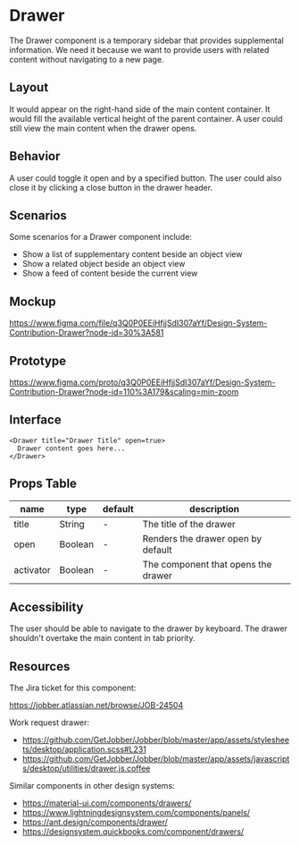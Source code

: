 # Drawer

The Drawer component is a temporary sidebar that provides supplemental
information. We need it because we want to provide users with related content
without navigating to a new page.

## Layout

It would appear on the right-hand side of the main content container. It would
fill the available vertical height of the parent container. A user could still
view the main content when the drawer opens.

## Behavior

A user could toggle it open and by a specified button. The user could also close
it by clicking a close button in the drawer header.

## Scenarios

Some scenarios for a Drawer component include:

- Show a list of supplementary content beside an object view
- Show a related object beside an object view
- Show a feed of content beside the current view

## Mockup

https://www.figma.com/file/q3Q0P0EEiHfjjSdI307aYf/Design-System-Contribution-Drawer?node-id=30%3A581

## Prototype

https://www.figma.com/proto/q3Q0P0EEiHfjjSdI307aYf/Design-System-Contribution-Drawer?node-id=110%3A179&scaling=min-zoom

## Interface

```
<Drawer title="Drawer Title" open=true>
  Drawer content goes here...
</Drawer>
```

## Props Table

| name      | type    | default | description                         |
| --------- | ------- | ------- | ----------------------------------- |
| title     | String  | -       | The title of the drawer             |
| open      | Boolean | -       | Renders the drawer open by default  |
| activator | Boolean | -       | The component that opens the drawer |

## Accessibility

The user should be able to navigate to the drawer by keyboard. The drawer
shouldn't overtake the main content in tab priority.

## Resources

The Jira ticket for this component:

https://jobber.atlassian.net/browse/JOB-24504

Work request drawer:

- https://github.com/GetJobber/Jobber/blob/master/app/assets/stylesheets/desktop/application.scss#L231
- https://github.com/GetJobber/Jobber/blob/master/app/assets/javascripts/desktop/utilities/drawer.js.coffee

Similar components in other design systems:

- https://material-ui.com/components/drawers/
- https://www.lightningdesignsystem.com/components/panels/
- https://ant.design/components/drawer/
- https://designsystem.quickbooks.com/component/drawers/
